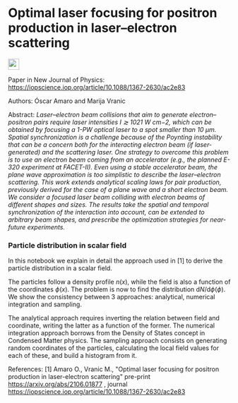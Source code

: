 Optimal laser focusing for positron production in laser–electron scattering
=============================================================================================================================

<a href="https://arxiv.org/abs/2106.01877" style='vertical-align:middle; display:inline;'><img
							src="https://img.shields.io/badge/plasm--ph-arXiv%3A2106.01877-B31B1B.svg" class="plain" style="height:25px;" /></a>

Paper in New Journal of Physics: https://iopscience.iop.org/article/10.1088/1367-2630/ac2e83

Authors:  Óscar Amaro and Marija Vranic

Abstract: _Laser–electron beam collisions that aim to generate electron–positron pairs require laser intensities I ≳ 1021 W cm−2, which can be obtained by focusing a 1-PW optical laser to a spot smaller than 10 μm. Spatial synchronization is a challenge because of the Poynting instability that can be a concern both for the interacting electron beam (if laser-generated) and the scattering laser. One strategy to overcome this problem is to use an electron beam coming from an accelerator (e.g., the planned E-320 experiment at FACET-II). Even using a stable accelerator beam, the plane wave approximation is too simplistic to describe the laser–electron scattering. This work extends analytical scaling laws for pair production, previously derived for the case of a plane wave and a short electron beam. We consider a focused laser beam colliding with electron beams of different shapes and sizes. The results take the spatial and temporal synchronization of the interaction into account, can be extended to arbitrary beam shapes, and prescribe the optimization strategies for near-future experiments._

### Particle distribution in scalar field

In this notebook we explain in detail the approach used in [1] to derive the particle distribution in a scalar field.

The particles follow a density profile $n(x)$, while the field is also a function of the coordinates $\phi(x)$. The problem is now to find the distribution $\mathrm{d}N/\mathrm{d}\phi (\phi)$. We show the consistency between 3 approaches: analytical, numerical integration and sampling.

The analytical approach requires inverting the relation between field and coordinate, writing the latter as a function of the former.
The numerical integration approach borrows from the Density of States concept in Condensed Matter physics.
The sampling approach consists on generating random coordinates of the particles, calculating the local field values for each of these, and build a histogram from it.

References:
[1] Amaro O., Vranic M., "Optimal laser focusing for positron production in laser-electron scattering" pre-print https://arxiv.org/abs/2106.01877 , journal https://iopscience.iop.org/article/10.1088/1367-2630/ac2e83
